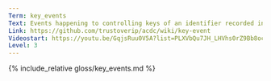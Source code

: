 ```yaml
---
Term: key_events
Text: Events happening to controlling keys of an identifier recorded in a Key Event Log (KEL).
Link: https://github.com/trustoverip/acdc/wiki/key-event
Videostart: https://youtu.be/GqjsRuu0V5A?list=PLXVbQu7JH_LHVhs0rZ9Bb8ocyKlPljkaG&t=04m39s
Level: 3
---
```


{% include_relative gloss/key_events.md %}
